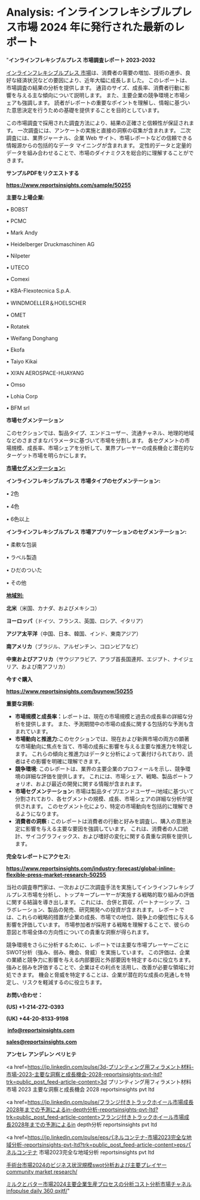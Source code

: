 # Analysis: インラインフレキシブルプレス市場 2024 年に発行された最新のレポート

"<strong>インラインフレキシブルプレス 市場調査レポート 2023-2032</strong>

<a href=https://www.reportsinsights.com/sample/50255>インラインフレキシブルプレス 市場</a>は、消費者の需要の増加、技術の進歩、良好な経済状況などの要因により、近年大幅に成長しました。 このレポートは、市場調査の結果の分析を提供します。 通貨のサイズ、成長率、消費者行動に影響を与える主な傾向について説明します。 また、主要企業の競争環境と市場シェアも強調します。 読者がレポートの重要なポイントを理解し、情報に基づいた意思決定を行うための基礎を提供することを目的としています。

この市場調査で採用された調査方法により、結果の正確さと信頼性が保証されます。 一次調査には、アンケートの実施と直接の洞察の収集が含まれます。 二次調査には、業界ジャーナル、企業 Web サイト、市場レポートなどの信頼できる情報源からの包括的なデータ マイニングが含まれます。 定性的データと定量的データを組み合わせることで、市場のダイナミクスを総合的に理解することができます。

<strong><b>サンプルPDFをリクエストする</b></strong>

<a href=https://www.reportsinsights.com/sample/50255><strong><u>https://www.reportsinsights.com/sample/50255</u></strong></a>

<strong>主要な上場企業:</strong>

• BOBST

• PCMC

• Mark Andy

• Heidelberger Druckmaschinen AG

• Nilpeter

• UTECO

• Comexi

• KBA-Flexotecnica S.p.A.

• WINDMOELLER＆HOELSCHER

• OMET

• Rotatek

• Weifang Donghang

• Ekofa

• Taiyo Kikai

• XI’AN AEROSPACE-HUAYANG

• Omso

• Lohia Corp

• BFM srl

<strong>市場セグメンテーション</strong>

このセクションでは、製品タイプ、エンドユーザー、流通チャネル、地理的地域などのさまざまなパラメータに基づいて市場を分割します。 各セグメントの市場規模、成長率、市場シェアを分析して、業界プレーヤーの成長機会と潜在的なターゲット市場を明らかにします。

<strong><u>市場セグメンテーション</u></strong><strong><u>:</u></strong>

<strong>インラインフレキシブルプレス 市場タイプのセグメンテーション:</strong>

• 2色

• 4色

• 6色以上

<strong>インラインフレキシブルプレス 市場アプリケーションのセグメンテーション:</strong>

• 柔軟な包装

• ラベル製造

• ひだのついた

• その他

<strong><u>地域別</u></strong><strong><u>:</u></strong>

<strong>北米</strong>（米国、カナダ、およびメキシコ）

<strong>ヨーロッパ</strong>（ドイツ、フランス、英国、ロシア、イタリア）

<strong>アジア太平洋</strong>（中国、日本、韓国、インド、東南アジア）

<strong>南アメリカ</strong>（ブラジル、アルゼンチン、コロンビアなど）

<strong>中東およびアフリカ</strong>（サウジアラビア、アラブ首長国連邦、エジプト、ナイジェリア、および南アフリカ）

<strong>今すぐ購入</strong>

<a href=https://www.reportsinsights.com/buynow/50255><strong><u>https://www.reportsinsights.com/buynow/50255</u></strong></a>

<strong>重要な洞察:</strong>
<ul>
  <li><strong>市場規模と成長率：</strong>レポートは、現在の市場規模と過去の成長率の詳細な分析を提供します。 また、予測期間中の市場の成長に関する包括的な予測も含まれています。</li>
  <li><strong>市場動向と推進力:</strong>このセクションでは、現在および新興市場の両方の顕著な市場動向に焦点を当て、市場の成長に影響を与える主要な推進力を特定します。 これらの傾向と推進力はデータと分析によって裏付けられており、読者はその影響を明確に理解できます。</li>
  <li><strong>競争環境</strong>: このレポートは、業界の主要企業のプロフィールを示し、競争環境の詳細な評価を提供します。 これには、市場シェア、戦略、製品ポートフォリオ、および最近の開発に関する情報が含まれます。</li>
  <li><strong>市場セグメンテーション: </strong>市場は製品タイプ/エンドユーザー/地域に基づいて分割されており、各セグメントの規模、成長、市場シェアの詳細な分析が提供されます。 このセグメント化により、特定の市場動向を包括的に理解できるようになります。</li>
  <li><strong>消費者の洞察 : </strong>このレポートは消費者の行動と好みを調査し、購入の意思決定に影響を与える主要な要因を強調しています。 これは、消費者の人口統計、サイコグラフィックス、および嗜好の変化に関する貴重な洞察を提供します。</li>
</ul>
<strong>完全なレポートにアクセス:</strong>

<a href=https://www.reportsinsights.com/industry-forecast/global-inline-flexible-press-market-research-50255><strong><u><b>https://www.reportsinsights.com/industry-forecast/global-inline-flexible-press-market-research-50255</b></u></strong></a>

当社の調査専門家は、一次および二次調査手法を実施してインラインフレキシブルプレス市場を分析し、トップキープレーヤーが実施する戦略的取り組みの評価に関する結論を導き出します。 これには、合併と買収、パートナーシップ、コラボレーション、製品の発売、研究開発への投資が含まれます。 レポートでは、これらの戦略的措置が企業の成長、市場での地位、競争上の優位性に与える影響を評価しています。 市場参加者が採用する戦略を理解することで、彼らの意図と市場全体の方向性についての貴重な洞察が得られます。

競争環境をさらに分析するために、レポートでは主要な市場プレーヤーごとにSWOT分析（強み、弱み、機会、脅威）を実施しています。 この評価は、企業の業績と競争力に影響を与える内部要因と外部要因を特定するのに役立ちます。 強みと弱みを評価することで、企業はその利点を活用し、改善が必要な領域に対処できます。 機会と脅威を特定することは、企業が潜在的な成長の見通しを特定し、リスクを軽減するのに役立ちます。

<strong>お問い合わせ：</strong>

<strong>(US) +1-214-272-0393</strong>

<strong>(UK) +44-20-8133-9198</strong>

<strong> </strong><a href=info@reportsinsights.com><strong><u>info@reportsinsights.com</u></strong></a>

<a href=sales@reportsinsights.com><strong><u>sales@reportsinsights.com</u></strong></a>

<strong>アンセレ アンデレン ベリヒテ</strong>

<a href=https://jp.linkedin.com/pulse/3d-プリンティング用フィラメント材料-市場-2023-主要な洞察と成長機会-2028-reportsinsights-pvt-ltd?trk=public_post_feed-article-content>3d プリンティング用フィラメント材料 市場 2023 主要な洞察と成長機会 2028 reportsinsights pvt ltd</a>

<a href=https://jp.linkedin.com/pulse/フランジ付きトラックホイール市場成長2028年までの予測によるin-depth分析-reportsinsights-pvt-ltd?trk=public_post_feed-article-content>フランジ付きトラックホイール市場成長2028年までの予測によるin depth分析 reportsinsights pvt ltd</a>

<a href=https://jp.linkedin.com/pulse/epsパネルコンテナ-市場2023完全な地域分析-reportsinsights-pvt-ltd?trk=public_post_feed-article-content>epsパネルコンテナ 市場2023完全な地域分析 reportsinsights pvt ltd</a>

<a href=https://www.linkedin.com/pulse/手術台市場2024のビジネス状況規模swot分析および主要プレイヤー-community-market-research/>手術台市場2024のビジネス状況規模swot分析および主要プレイヤー community market research/</a>

<a href=https://www.linkedin.com/pulse/ミルクとバター市場2024主要企業生産プロセスの分析コスト分析市場チャネル-infopulse-daily-360-qxjtf/>ミルクとバター市場2024主要企業生産プロセスの分析コスト分析市場チャネル infopulse daily 360 qxjtf/</a>"
